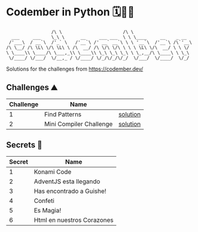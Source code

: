 # Codember in Python 🗓️🧑‍💻

```
                 /\ \                       /\ \
  ___     ___    \_\ \      __     ___ ___  \ \ \____     __    _ __
 /'___\  / __`\  /'_` \   /'__`\ /' __` __`\ \ \ '__`\  /'__`\ /\`'__\
/\ \__/ /\ \L\ \/\ \L\ \ /\  __/ /\ \/\ \/\ \ \ \ \L\ \/\  __/ \ \ \/
\ \____\\ \____/\ \___,_\\ \____\\ \_\ \_\ \_\ \ \_,__/\ \____\ \ \_\
 \/____/ \/___/  \/__,_ / \/____/ \/_/\/_/\/_/  \/___/  \/____/  \/_/
```

Solutions for the challenges from https://codember.dev/

## Challenges ⛰️

| Challenge | Name                                      |                                    |
| --------- | ----------------------------------------- | ---------------------------------- |
| 1         | Find Patterns                             | [solution](./challenge01/main.py) |
| 2         | Mini Compiler Challenge                   | [solution](./challenge02/main.py) |


## Secrets 🤫

| Secret | Name              |
| ------ | ----------------- |
| 1      | Konami Code  |
| 2      | AdventJS esta llegando  |
| 3      | Has encontrado a Guishe!  |
| 4      | Confeti  |
| 5      | Es Magia!  |
| 6      | Html en nuestros Corazones  |